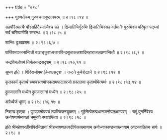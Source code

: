 +++
title = "०९८"

+++
गुरुवर्तकम् गुरुवचनानुष्ठानपरम्  ॥  २।९८।१४  ॥   

  

सहपौरैरमात्यैः पौरसहितैरमात्यैश्च सह । द्विजातिभिर्गुरुभिः द्विजातिभिस्सह वर्तमानैः गुरुभिश्च परिवृतः पद्भ्यां सर्वं चरिष्यामीति सम्बन्धः  ॥  २।९८।५  ॥   

  

शान्तिः दुःखप्रशमः  ॥  २।९८।६,७  ॥   

  

पार्थिवव्यञ्जनान्वितौ वज्राङ्कुशध्वजारविन्दसुधाकलशादिमहाराजलक्षणान्वितौ  ॥  २।९८।८,९  ॥   

  

चन्द्रविमलोपमं निर्मलचन्द्रसदृशम्  ॥  २।९८।१०,११  ॥   

  

सुभग इति । गिरिराजोपमः हिमवत्सदृशः । नन्दने कुबेरोद्याने  ॥  २।९८।१२  ॥   

  

कृतकार्यं कृतार्थं स्थावरत्वमोचकरामपादाग्ररजो ग्रस्ततया कृतार्थमित्यर्थः  ॥  २।९८।१३,१४  ॥   

  

द्रुमजालानि मध्येन द्रुमजालानां मध्येन  ॥  २।९८।२५  ॥   

  

अग्रेर्ध्वजं धूमम्  ॥  २।९८।१६,१७  ॥   

  

निशम्य दृष्ट्वा । पुण्यजनोपपन्नं तपस्विजनयुक्तम् । गुहेनेत्येतत्प्रधानजनोपलक्षणपरम् । चमूं पुनर्निवेश्य अन्वेषणार्थमागतां चमूमपि स्थापयित्वा  ॥  २।९८।१८  ॥   

  

इति श्रीमहेश्वरतीर्थविरचितायां श्रीरामायणतत्त्वदीपिकाख्यायाम् अयोध्याकाण्डव्याख्यायाम् अष्टनवतितमः सर्गः  ॥  २।९८  ॥   

  

  

